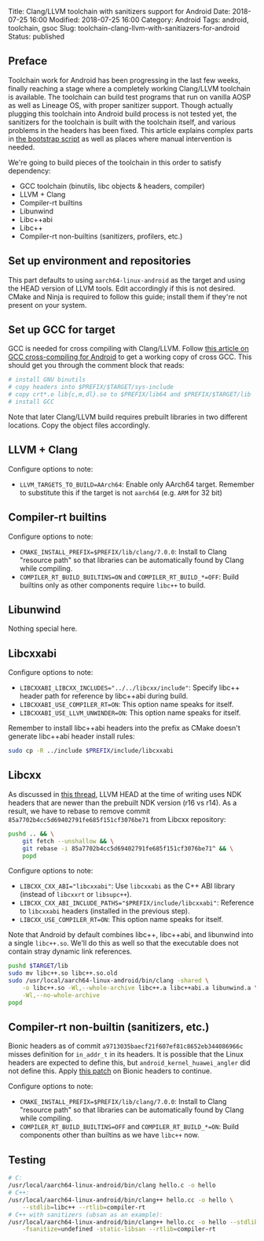 Title: Clang/LLVM toolchain with sanitizers support for Android
Date: 2018-07-25 16:00
Modified: 2018-07-25 16:00
Category: Android
Tags: android, toolchain, gsoc
Slug: toolchain-clang-llvm-with-sanitiazers-for-android
Status: published

## Preface

Toolchain work for Android has been progressing in the last few weeks, finally reaching a stage where a completely working Clang/LLVM toolchain is available.  The toolchain can build test programs that run on vanilla AOSP as well as Lineage OS, with proper sanitizer support.  Though actually plugging this toolchain into Android build process is not tested yet, the sanitizers for the toolchain is built with the toolchain itself, and various problems in the headers has been fixed.  This article explains complex parts in [the bootstrap script](https://gist.github.com/KireinaHoro/282f6c1fef8b155126aaeb0acccf4280) as well as places where manual intervention is needed.

We're going to build pieces of the toolchain in this order to satisfy dependency:

  * GCC toolchain (binutils, libc objects & headers, compiler)
  * LLVM + Clang
  * Compiler-rt builtins
  * Libunwind
  * Libc++abi
  * Libc++
  * Compiler-rt non-builtins (sanitizers, profilers, etc.)

## Set up environment and repositories

This part defaults to using `aarch64-linux-android` as the target and using the HEAD version of LLVM tools.  Edit accordingly if this is not desired.  CMake and Ninja is required to follow this guide; install them if they're not present on your system.

## Set up GCC for target

GCC is needed for cross compiling with Clang/LLVM.  Follow [this article on GCC cross-compiling for Android]({filename}toolchain-for-aarch64-linux-android.md) to get a working copy of cross GCC.  This should get you through the comment block that reads:

```bash
# install GNU binutils
# copy headers into $PREFIX/$TARGET/sys-include
# copy crt*.o lib{c,m,dl}.so to $PREFIX/lib64 and $PREFIX/$TARGET/lib
# install GCC
```

Note that later Clang/LLVM build requires prebuilt libraries in two different locations.  Copy the object files accordingly.

## LLVM + Clang

Configure options to note:

  * `LLVM_TARGETS_TO_BUILD=AArch64`: Enable only AArch64 target.  Remember to substitute this if the target is not `aarch64` (e.g. `ARM` for 32 bit)

## Compiler-rt builtins

Configure options to note:

  * `CMAKE_INSTALL_PREFIX=$PREFIX/lib/clang/7.0.0`: Install to Clang "resource path" so that libraries can be automatically found by Clang while compiling.
  * `COMPILER_RT_BUILD_BUILTINS=ON` and `COMPILER_RT_BUILD_*=OFF`: Build builtins only as other components require `libc++` to build.

## Libunwind

Nothing special here.

## Libcxxabi

Configure options to note:

  * `LIBCXXABI_LIBCXX_INCLUDES="../../libcxx/include"`: Specify libc++ header path for reference by libc++abi during build.
  * `LIBCXXABI_USE_COMPILER_RT=ON`: This option name speaks for itself.
  * `LIBCXXABI_USE_LLVM_UNWINDER=ON`: This option name speaks for itself.

Remember to install libc++abi headers into the prefix as CMake doesn't generate libc++abi header install rules:

```bash
sudo cp -R ../include $PREFIX/include/libcxxabi
```

## Libcxx

As discussed in [this thread](https://reviews.llvm.org/D46558), LLVM HEAD at the time of writing uses NDK headers that are newer than the prebuilt NDK version (r16 vs r14).  As a result, we have to rebase to remove commit `85a7702b4cc5d69402791fe685f151cf3076be71` from Libcxx repository:

```bash
pushd .. && \
    git fetch --unshallow && \
    git rebase -i 85a7702b4cc5d69402791fe685f151cf3076be71^ && \
    popd
```

Configure options to note:

  * `LIBCXX_CXX_ABI="libcxxabi"`: Use `libcxxabi` as the C++ ABI library (instead of `libcxxrt` or `libsupc++`).
  * `LIBCXX_CXX_ABI_INCLUDE_PATHS="$PREFIX/include/libcxxabi"`: Reference to `libcxxabi` headers (installed in the previous step).
  * `LIBCXX_USE_COMPILER_RT=ON`: This option name speaks for itself.

Note that Android by default combines libc++, libc++abi, and libunwind into a single `libc++.so`.  We'll do this as well so that the executable does not contain stray dynamic link references.

```bash
pushd $TARGET/lib
sudo mv libc++.so libc++.so.old
sudo /usr/local/aarch64-linux-android/bin/clang -shared \
    -o libc++.so -Wl,--whole-archive libc++.a libc++abi.a libunwind.a \
    -Wl,--no-whole-archive
popd
```

## Compiler-rt non-builtin (sanitizers, etc.)

Bionic headers as of commit `a9713035baecf21f607ef81c8652eb344086966c` misses definition for `in_addr_t` in its headers.  It is possible that the Linux headers are expected to define this, but `android_kernel_huawei_angler` did not define this.  Apply [this patch](https://gist.github.com/KireinaHoro/141d27321b2aab27fa8292b1bd0f7105) on Bionic headers to continue.

Configure options to note:

  * `CMAKE_INSTALL_PREFIX=$PREFIX/lib/clang/7.0.0`: Install to Clang "resource path" so that libraries can be automatically found by Clang while compiling.
  * `COMPILER_RT_BUILD_BUILTINS=OFF` and `COMPILER_RT_BUILD_*=ON`: Build components other than builtins as we have `libc++` now.

## Testing

```bash
# C:
/usr/local/aarch64-linux-android/bin/clang hello.c -o hello
# C++:
/usr/local/aarch64-linux-android/bin/clang++ hello.cc -o hello \
    --stdlib=libc++ --rtlib=compiler-rt
# C++ with sanitizers (ubsan as an example):
/usr/local/aarch64-linux-android/bin/clang++ hello.cc -o hello --stdlib=libc++ \
    -fsanitize=undefined -static-libsan --rtlib=compiler-rt
```
